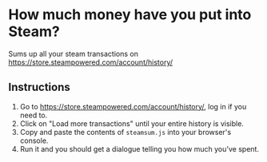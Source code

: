 # How much money have you put into Steam?
Sums up all your steam transactions on https://store.steampowered.com/account/history/

## Instructions
1. Go to https://store.steampowered.com/account/history/, log in if you need to.
2. Click on "Load more transactions" until your entire history is visible.
3. Copy and paste the contents of `steamsum.js` into your browser's console.
4. Run it and you should get a dialogue telling you how much you've spent.
